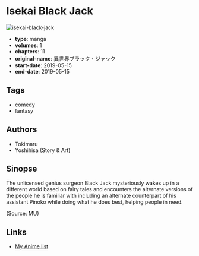 # Isekai Black Jack

![isekai-black-jack](https://cdn.myanimelist.net/images/manga/2/238993.jpg)

-   **type**: manga
-   **volumes**: 1
-   **chapters**: 11
-   **original-name**: 異世界ブラック・ジャック
-   **start-date**: 2019-05-15
-   **end-date**: 2019-05-15

## Tags

-   comedy
-   fantasy

## Authors

-   Tokimaru
-   Yoshihisa (Story & Art)

## Sinopse

The unlicensed genius surgeon Black Jack mysteriously wakes up in a different world based on fairy tales and encounters the alternate versions of the people he is familiar with including an alternate counterpart of his assistant Pinoko while doing what he does best, helping people in need.

(Source: MU)

## Links

-   [My Anime list](https://myanimelist.net/manga/130615/Isekai_Black_Jack)
